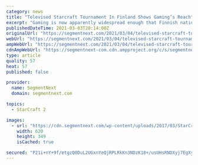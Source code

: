 ```yaml
---
category: news
title: "Televised Starcraft Tournament In Finland Shows Gaming’s Reach"
excerpt: "Gaming is now apparently widespread enough that Finnish national television can show a televised Starcraft tournament like it’s nothing. While esports has been growing significantly over the ..."
publishedDateTime: 2021-03-03T20:14:00Z
originalUrl: "https://segmentnext.com/2021/03/04/televised-starcraft-tournament-finland-gamings-reach/"
webUrl: "https://segmentnext.com/2021/03/04/televised-starcraft-tournament-finland-gamings-reach/"
ampWebUrl: "https://segmentnext.com/2021/03/04/televised-starcraft-tournament-finland-gamings-reach/amp/"
cdnAmpWebUrl: "https://segmentnext-com.cdn.ampproject.org/c/s/segmentnext.com/2021/03/04/televised-starcraft-tournament-finland-gamings-reach/amp/"
type: article
quality: 57
heat: 57
published: false

provider:
  name: SegmentNext
  domain: segmentnext.com

topics:
  - StarCraft 2

images:
  - url: "https://cdn.segmentnext.com/wp-content/uploads/2017/03/StarCraft-Remastered-Rumor.jpg"
    width: 620
    height: 349
    isCached: true

secured: "P21i+nY+9f/etgzQ0DuL2UGxnYeQjRPLRkKn3NDzK18+/usUHsRNDXyj7EgXy3Iw712kwIk37BKv1VJq4VkOE7O1GknUaXK+BPLOgQjrh4rAmzUsyCjDSfHf2AgRpvI1hXacBgkMBdIpfKvJViXxaroe1wVfmagnHeZnlNXKr20KBm1xC/RsMx3A8hi9ochcZUqgz4SCjbUf3C3WwoPxUUNumYQG3MjDnCbGEUD7Ahek15ATAJKZedXBMHByv7e/iPqV8kMtAboVY5AI0j0FZ7xYXL8InnXcNM05OxQ51s1Etm4ITkCtFreEP9cZQpM4zEE0t2miO8y0jXF6yznaT5y6dVxfvOofqOdnSEf07I8=;3QJz59kfUSHK925Y0TK7Jw=="
---
```


